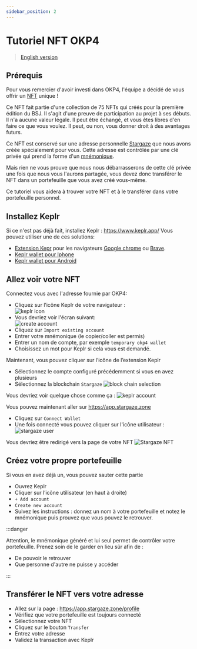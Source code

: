 ```yaml
---
sidebar_position: 2
---
```


# Tutoriel NFT OKP4

> [English version](./en.md)

## Prérequis

Pour vous remercier d'avoir investi dans OKP4, l'équipe a décidé de vous offrir un [NFT](https://en.wikipedia.org/wiki/Non-fungible_token) unique !

Ce NFT fait partie d'une collection de 75 NFTs qui créés pour la première édition du BSJ. Il s'agit d'une preuve de participation au projet à ses débuts. Il n'a aucune valeur légale. Il peut être échangé, et vous êtes libres d'en faire ce que vous voulez. Il peut, ou non, vous donner droit à des avantages futurs.

Ce NFT est conservé sur une adresse personnelle [Stargaze](https://www.stargaze.zone/) que nous avons créée spécialement pour vous. Cette adresse est contrôlée par une clé privée qui prend la forme d'un [mnémonique](https://journalducoin.com/actualites/phrases-mnemoniques/).

Mais rien ne vous prouve que nous nous débarrasserons de cette clé privée une fois que nous vous l'aurons partagée, vous devez donc transférer le NFT dans un portefeuille que vous avez créé vous-même.

Ce tutoriel vous aidera à trouver votre NFT et à le transférer dans votre portefeuille personnel.

## Installez Keplr

Si ce n'est pas déjà fait, installez Keplr : <https://www.keplr.app/>
Vous pouvez utiliser une de ces solutions:

- [Extension Kepr](https://chrome.google.com/webstore/detail/keplr/dmkamcknogkgcdfhhbddcghachkejeap) pour les navigateurs [Google chrome](https://www.google.com/chrome/index.html) ou [Brave](https://brave.com/).
- [Keplr wallet pour Iphone](https://apps.apple.com/us/app/keplr-wallet)
- [Keplr wallet pour Android](https://play.google.com/store/apps/details?id=com.chainapsis.keplr)

## Allez voir votre NFT

Connectez vous avec l'adresse fournie par OKP4:

- Cliquez sur l’icône Keplr de votre navigateur :  
  ![keplr icon](/img/content/nft-tutorial/keplr-icon.png)
- Vous devriez voir l'écran suivant:  
  ![create account](/img/content/nft-tutorial/account-creation-keplr.png)
- Cliquez sur `Import existing account`
- Entrer votre mnémonique (le copier/coller est permis)
- Entrer un nom de compte, par exemple `temporary okp4 wallet`
- Choisissez un mot pour Keplr si cela vous est demandé.

Maintenant, vous pouvez cliquer sur l’icône de l’extension Keplr

- Sélectionnez le compte configuré précédemment si vous en avez plusieurs
- Sélectionnez la blockchain `Stargaze` ![block chain selection](/img/content/nft-tutorial/block-chain-select.png)

Vous devriez voir quelque chose comme ça :
![keplr account](/img/content/nft-tutorial/keplr-account.png)

Vous pouvez maintenant aller sur <https://app.stargaze.zone>

- Cliquez sur `Connect Wallet`
- Une fois connecté vous pouvez cliquer sur l'icône utilisateur : ![stargaze user](/img/content/nft-tutorial/stargaze-account.png)

Vous devriez être redirigé vers la page de votre NFT
![Stargaze NFT](/img/content/nft-tutorial/stargaze-nft.png)

## Créez votre propre portefeuille

Si vous en avez déjà un, vous pouvez sauter cette partie

- Ouvrez Keplr
- Cliquer sur l’icône utilisateur (en haut à droite)
- `+ Add account`
- `Create new account`
- Suivez les instructions : donnez un nom à votre portefeuille et notez le mnémonique puis prouvez que vous pouvez le retrouver.

:::danger

Attention, le mnémonique généré et lui seul permet de contrôler votre portefeuille. Prenez soin de le garder en lieu sûr afin de :

- De pouvoir le retrouver
- Que personne d'autre ne puisse y accéder

:::

## Transférer le NFT vers votre adresse

- Allez sur la page : <https://app.stargaze.zone/profile>
- Vérifiez que votre portefeuille est toujours connecté
- Sélectionnez votre NFT
- Cliquez sur le bouton `Transfer`
- Entrez votre adresse
- Validez la transaction avec Keplr
